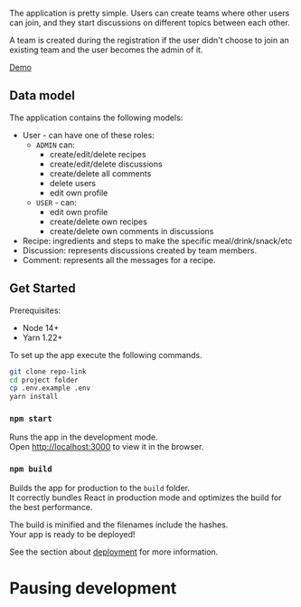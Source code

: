 The application is pretty simple. Users can create teams where other users can join, and they start discussions on different topics between each other.

A team is created during the registration if the user didn't choose to join an existing team and the user becomes the admin of it.

[Demo](https://bulletproof-react-app.netlify.app/)

## Data model

The application contains the following models:

- User - can have one of these roles:
    - `ADMIN` can:
        - create/edit/delete recipes
        - create/edit/delete discussions
        - create/delete all comments
        - delete users
        - edit own profile
    - `USER` - can:
        - edit own profile
        - create/delete own recipes
        - create/delete own comments in discussions
- Recipe: ingredients and steps to make the specific meal/drink/snack/etc
- Discussion: represents discussions created by team members.
- Comment: represents all the messages for a recipe.

## Get Started

Prerequisites:

- Node 14+
- Yarn 1.22+

To set up the app execute the following commands.

```bash
git clone repo-link
cd project folder
cp .env.example .env
yarn install

```

### `npm start`

Runs the app in the development mode.\
Open [http://localhost:3000](http://localhost:3000/) to view it in the browser.

### `npm build`

Builds the app for production to the `build` folder.\
It correctly bundles React in production mode and optimizes the build for the best performance.

The build is minified and the filenames include the hashes.\
Your app is ready to be deployed!

See the section about [deployment](https://facebook.github.io/create-react-app/docs/deployment) for more information.

# Pausing development